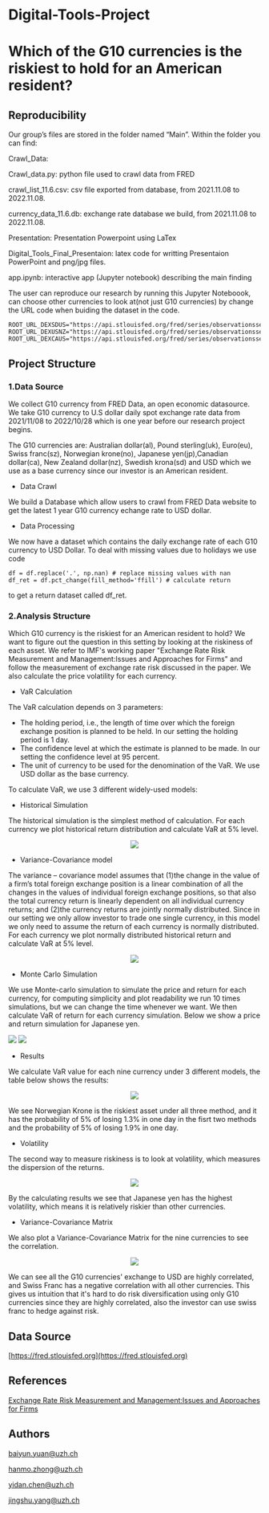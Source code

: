 # Digital-Tools-Project
# Which of the G10 currencies is the riskiest to hold for an American resident?

## Reproducibility

Our group’s files are stored in the folder named “Main”. Within the folder you can find:

Crawl_Data: 

Crawl_data.py: python file used to crawl data from FRED 

crawl_list_11.6.csv: csv file exported from database, from 2021.11.08 to 2022.11.08.

currency_data_11.6.db: exchange rate database we build, from 2021.11.08 to 2022.11.08.

Presentation: Presentation Powerpoint using LaTex

Digital_Tools_Final_Presentaion: latex code for writting Presentaion PowerPoint and png/jpg files.

app.ipynb: interactive app (Jupyter notebook) describing the main finding

The user can reproduce our research by running this Jupyter Noteboook, can choose other currencies to look at(not just G10 currencies) by change the URL code when buiding the dataset in the code.
```
ROOT_URL_DEXSDUS="https://api.stlouisfed.org/fred/series/observationsseries_id=DEXSDUS&api_key=4f7fcecc2234fbd09478ce8b8f0a3725&file_type=json"
ROOT_URL_DEXUSNZ="https://api.stlouisfed.org/fred/series/observationsseries_id=DEXUSNZ&api_key=4f7fcecc2234fbd09478ce8b8f0a3725&file_type=json"
ROOT_URL_DEXCAUS="https://api.stlouisfed.org/fred/series/observationsseries_id=DEXCAUS&api_key=4f7fcecc2234fbd09478ce8b8f0a3725&file_type=json"
```


## Project Structure
### 1.Data Source

We collect G10 currency from FRED Data, an open economic datasource. We take G10 currency to U.S dollar daily spot exchange rate data from 2021/11/08 to 2022/10/28 which is one year before our research project begins.

The G10 currencies are: Australian dollar(al), Pound sterling(uk), Euro(eu), Swiss franc(sz), Norwegian krone(no), Japanese yen(jp),Canadian dollar(ca), New Zealand dollar(nz), Swedish krona(sd) and USD which we use as a base currency since our investor is an American resident.

* Data Crawl

We build a Database which allow users to crawl from FRED Data website to get the latest 1 year G10 currency echange rate to USD dollar.

* Data Processing

We now have a dataset which contains the daily exchange rate of each G10 currency to USD Dollar. 
To deal with missing values due to holidays we use code
```
df = df.replace('.', np.nan) # replace missing values with nan
df_ret = df.pct_change(fill_method='ffill') # calculate return
```
to get a return dataset called df_ret.


### 2.Analysis Structure

Which G10 currency is the riskiest for an American resident to hold? We want to figure out the question in this setting by looking at the riskiness of each asset. We refer to IMF's working paper "Exchange Rate Risk Measurement and Management:Issues and Approaches for Firms" and follow the measurement of exchange rate risk discussed in the paper. We also calculate the price volatility for each currency.

* VaR Calculation

The VaR calculation depends on 3 parameters:
  * The holding period, i.e., the length of time over which the foreign exchange position is planned to be held. In our setting the holding period is 1 day.
  * The confidence level at which the estimate is planned to be made. In our setting the confidence level at 95 percent.
  * The unit of currency to be used for the denomination of the VaR. We use USD dollar as the base currency.

To calculate VaR, we use 3 different widely-used models:
  * Historical Simulation

  The historical simulation is the simplest method of calculation. For each currency we plot historical return distribution and calculate VaR at 5% level.

<p align="center">
  <img src="https://user-images.githubusercontent.com/103332502/207389480-5deecc36-dc1f-40e2-b70c-34b7e7385875.png" />
</p>


  * Variance-Covariance model

  The variance – covariance model assumes that (1)the change in the value of a firm’s total foreign exchange position is a linear combination of all the changes in the values of individual foreign exchange positions, so that also the total currency return is linearly dependent on all individual currency returns; and (2)the currency returns are jointly normally distributed. Since in our setting we only allow investor to trade one single currency, in this model we only need to assume the return of each currency is normally distributed.
  For each currency we plot normally distributed historical return and calculate VaR at 5% level.
  
  <p align="center">
  <img src="https://user-images.githubusercontent.com/103332502/207391751-a41baf1a-866e-47d9-a8aa-746c53aebe9c.png" />
</p>
  
  
  * Monte Carlo Simulation
  
  We use Monte-carlo simulation to simulate the price and return for each currency, for computing simplicity and plot readability we run 10 times simulations, but we can change the time whenever we want. We then calculate VaR of return for each currency simulation. Below we show a price and return simulation for Japanese yen.
  
<p float="left">
  <img src="https://user-images.githubusercontent.com/103332502/207393192-318fd34b-e205-489b-94b5-45e51128786e.png"  />
  <img src="https://user-images.githubusercontent.com/103332502/207393760-e17377c1-e71b-4477-ba74-03ce87e0cb18.png"  /> 
</p>

* Results

We calculate VaR value for each nine currency under 3 different models, the table below shows the results:
  <p align="center">
  <img src="https://user-images.githubusercontent.com/103332502/207396522-3e3026d6-33ff-4357-9b8e-9f3b104f6891.png" />
</p>

We see Norwegian Krone is the riskiest asset under all three method, and it has the probability of 5% of losing 1.3% in one day in the fisrt two methods and the probability of 5% of losing 1.9% in one day.

* Volatility

The second way to measure riskiness is to look at volatility, which measures the dispersion of the returns.

  <p align="center">
  <img src="https://user-images.githubusercontent.com/103332502/207399427-20c23a7b-d2e1-4c53-bc1b-583087676579.png" />
</p>

By the calculating results we see that Japanese yen has the highest volatility, which means it is relatively riskier than other currencies.

* Variance-Covariance Matrix

We also plot a Variance-Covariance Matrix for the nine currencies to see the correlation.

  <p align="center">
  <img src="https://user-images.githubusercontent.com/103332502/207399989-3359dd7f-a010-4c72-9185-3205f841b9ae.png" />
</p>

We can see all the G10 currencies' exchange to USD are highly correlated, and Swiss Franc has a negative correlation with all other currencies. This gives us intuition that it's hard to do risk diversification using only G10 currencies since they are highly correlated, also the investor can use swiss franc to hedge against risk.

## Data Source
[https://fred.stlouisfed.org](https://fred.stlouisfed.org)


## References
[Exchange Rate Risk Measurement and Management:Issues and Approaches for Firms](https://www.imf.org/en/Publications/WP/Issues/2016/12/31/Exchange-Rate-Risk-Measurement-and-Management-Issues-and-Approaches-for-Firms-20120)

## Authors
baiyun.yuan@uzh.ch

hanmo.zhong@uzh.ch

yidan.chen@uzh.ch

jingshu.yang@uzh.ch
